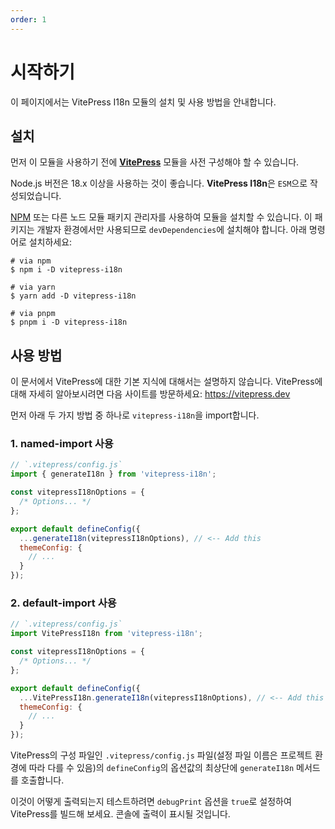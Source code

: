 ```yaml
---
order: 1
---
```


# 시작하기

이 페이지에서는 VitePress I18n 모듈의 설치 및 사용 방법을 안내합니다.

## 설치

먼저 이 모듈을 사용하기 전에 **[VitePress](https://vitepress.dev)** 모듈을 사전 구성해야 할 수 있습니다.

Node.js 버전은 18.x 이상을 사용하는 것이 좋습니다. **VitePress I18n**은 `ESM`으로 작성되었습니다.

[NPM](https://www.npmjs.com/package/vitepress-i18n) 또는 다른 노드 모듈 패키지 관리자를 사용하여 모듈을 설치할 수 있습니다. 이 패키지는 개발자 환경에서만 사용되므로 `devDependencies`에 설치해야 합니다. 아래 명령어로 설치하세요:

```shell
# via npm
$ npm i -D vitepress-i18n

# via yarn
$ yarn add -D vitepress-i18n

# via pnpm
$ pnpm i -D vitepress-i18n
```

## 사용 방법

이 문서에서 VitePress에 대한 기본 지식에 대해서는 설명하지 않습니다. VitePress에 대해 자세히 알아보시려면 다음 사이트를 방문하세요: https://vitepress.dev

먼저 아래 두 가지 방법 중 하나로 `vitepress-i18n`을 import합니다.

### 1. named-import 사용

```javascript
// `.vitepress/config.js`
import { generateI18n } from 'vitepress-i18n';

const vitepressI18nOptions = {
  /* Options... */
};

export default defineConfig({
  ...generateI18n(vitepressI18nOptions), // <-- Add this
  themeConfig: {
    // ...
  }
});
```

### 2. default-import 사용

```javascript
// `.vitepress/config.js`
import VitePressI18n from 'vitepress-i18n';

const vitepressI18nOptions = {
  /* Options... */
};

export default defineConfig({
  ...VitePressI18n.generateI18n(vitepressI18nOptions), // <-- Add this
  themeConfig: {
    // ...
  }
});
```

VitePress의 구성 파일인 `.vitepress/config.js` 파일(설정 파일 이름은 프로젝트 환경에 따라 다를 수 있음)의 `defineConfig`의 옵션값의 최상단에 `generateI18n` 메서드를 호출합니다.

이것이 어떻게 출력되는지 테스트하려면 `debugPrint` 옵션을 `true`로 설정하여 VitePress를 빌드해 보세요. 콘솔에 출력이 표시될 것입니다.
